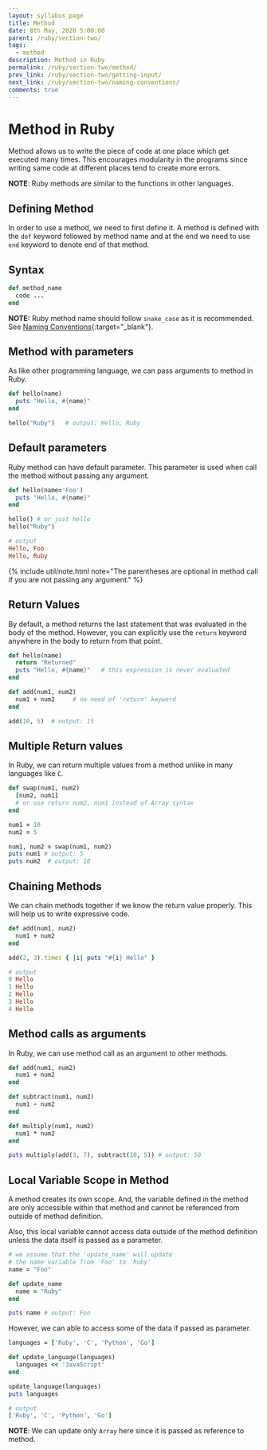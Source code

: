 ```yaml
---
layout: syllabus_page
title: Method
date: 8th May, 2020 5:00:00
parent: /ruby/section-two/
tags:
  - method
description: Method in Ruby
permalink: /ruby/section-two/method/
prev_link: /ruby/section-two/getting-input/
next_link: /ruby/section-two/naming-conventions/
comments: true
---
```


# Method in Ruby

Method allows us to write the piece of code at one place which get executed many times.
This encourages modularity in the programs since writing same code at different places tend to create more errors.

__NOTE__: Ruby methods are similar to the functions in other languages.

## Defining Method

In order to use a method, we need to first define it. A method is defined with the `def` keyword followed by method name and at the end we need to use `end` keyword to denote end of that method.

## Syntax

```ruby
def method_name
  code ...
end
```

__NOTE:__ Ruby method name should follow `snake_case` as it is recommended.
See [Naming Conventions](../naming-conventions#snake-case-for-symbols-methods-and-variables){:target="_blank"}.


## Method with parameters

As like other programming language, we can pass arguments to method in Ruby.

```ruby
def hello(name)
  puts "Hello, #{name}"
end

hello("Ruby")   # output: Hello, Ruby
```

## Default parameters

Ruby method can have default parameter. This parameter is used when call the method without passing any argument.

```ruby
def hello(name='Foo')
  puts "Hello, #{name}"
end

hello() # or just hello
hello("Ruby")

# output
Hello, Foo
Hello, Ruby
```

{% include util/note.html
            note="The parentheses are optional in method call if you are not passing any argument." %}

## Return Values

By default, a method returns the last statement that was evaluated in the body of the method. However, you can explicitly use the `return` keyword anywhere in the body to return from that point.

```ruby
def hello(name)
  return "Returned"
  puts "Hello, #{name}"   # this expression is never evaluated
end

def add(num1, num2)
  num1 + num2     # no need of 'return' keyword
end

add(10, 5)  # output: 15
```

## Multiple Return values

In Ruby, we can return multiple values from a method unlike in many languages like `C`.

```ruby
def swap(num1, num2)
  [num2, num1]
  # or use return num2, num1 instead of Array syntax
end

num1 = 10
num2 = 5

num1, num2 = swap(num1, num2)
puts num1 # output: 5
puts num2  # output: 10
```

## Chaining Methods

We can chain methods together if we know the return value properly. This will help us to write expressive code.

```ruby
def add(num1, num2)
  num1 + num2
end

add(2, 3).times { |i| puts "#{i} Hello" }

# output
0 Hello
1 Hello
2 Hello
3 Hello
4 Hello
```

## Method calls as arguments

In Ruby, we can use method call as an argument to other methods.

```ruby
def add(num1, num2)
  num1 + num2
end

def subtract(num1, num2)
  num1 - num2
end

def multiply(num1, num2)
  num1 * num2
end

puts multiply(add(3, 7), subtract(10, 5)) # output: 50
```

## Local Variable Scope in Method

A method creates its own scope. And, the variable defined in the method are only accessible within that method and cannot be
referenced from outside of method definition.

Also, this local variable cannot access data outside of the method definition unless the data itself is passed as a parameter.

```ruby
# we assume that the 'update_name' will update
# the name variable from 'Foo' to 'Ruby'
name = "Foo"

def update_name
  name = "Ruby"
end

puts name # output: Foo
```

However, we can able to access some of the data if passed as parameter.

```ruby
languages = ['Ruby', 'C', 'Python', 'Go']

def update_language(languages)
  languages << 'JavaScript'
end

update_language(languages)
puts languages

# output
['Ruby', 'C', 'Python', 'Go']
```

__NOTE__: We can update only `Array` here since it is passed as reference to method.
